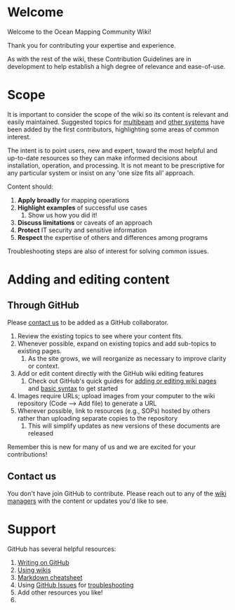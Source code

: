 # Welcome
Welcome to the Ocean Mapping Community Wiki!

Thank you for contributing your expertise and experience.

As with the rest of the wiki, these Contribution Guidelines are in development to help establish a high degree of relevance and ease-of-use.

# Scope
It is important to consider the scope of the wiki so its content is relevant and easily maintained.
Suggested topics for [multibeam](https://github.com/oceanmapping/community/wiki#multibeam-topics) and [other systems](https://github.com/oceanmapping/community/wiki#other-mapping-topics) have been added by the first contributors, highlighting some areas of common interest.

The intent is to point users, new and expert, toward the most helpful and up-to-date resources so they can make informed decisions about installation, operation, and processing.  It is not meant to be prescriptive for any particular system or insist on any 'one size fits all' approach.  

Content should:
1. **Apply broadly** for mapping operations
1. **Highlight examples** of successful use cases
    1. Show us how you did it!
1. **Discuss limitations** or caveats of an approach
1. **Protect** IT security and sensitive information
1. **Respect** the expertise of others and differences among programs

Troubleshooting steps are also of interest for solving common issues.

# Adding and editing content
## Through GitHub
Please [contact us](https://github.com/oceanmapping/community/wiki#contact-us) to be added as a GitHub collaborator.

1. Review the existing topics to see where your content fits.
1. Whenever possible, expand on existing topics and add sub-topics to existing pages.
    1. As the site grows, we will reorganize as necessary to improve clarity or context.
1. Add or edit content directly with the GitHub wiki editing features
    1. Check out GitHub's quick guides for [adding or editing wiki pages](https://docs.github.com/en/communities/documenting-your-project-with-wikis/adding-or-editing-wiki-pages) and [basic syntax](https://docs.github.com/en/github/writing-on-github/getting-started-with-writing-and-formatting-on-github/basic-writing-and-formatting-syntax) to get started
1. Images require URLs; upload images from your computer to the wiki repository (Code --> Add file) to generate a URL
1. Wherever possible, link to resources (e.g., SOPs) hosted by others rather than uploading separate copies to the repository
    1. This will simplify updates as new versions of these documents are released

Remember this is new for many of us and we are excited for your contributions!

## Contact us
You don't have join GitHub to contribute.  Please reach out to any of the [wiki managers](https://github.com/oceanmapping/community/wiki#contact-us) with the content or updates you'd like to see.

# Support
GitHub has several helpful resources:
1. [Writing on GitHub](https://docs.github.com/en/github/writing-on-github)
1. [Using wikis](https://docs.github.com/en/communities/documenting-your-project-with-wikis)
1. [Markdown cheatsheet](https://github.com/adam-p/markdown-here/wiki/Markdown-Cheatsheet)
1. Using [GitHub Issues](https://docs.github.com/en/issues/tracking-your-work-with-issues/quickstart) for [troubleshooting](https://github.com/oceanmapping/community/wiki/Troubleshooting)
1. Add other resources you like!
2. 
